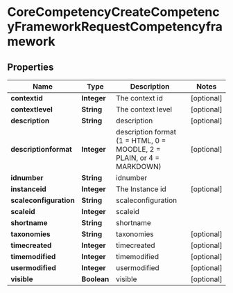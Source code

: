 

# CoreCompetencyCreateCompetencyFrameworkRequestCompetencyframework


## Properties

| Name | Type | Description | Notes |
|------------ | ------------- | ------------- | -------------|
|**contextid** | **Integer** | The context id |  [optional] |
|**contextlevel** | **String** | The context level |  [optional] |
|**description** | **String** | description |  [optional] |
|**descriptionformat** | **Integer** | description format (1 &#x3D; HTML, 0 &#x3D; MOODLE, 2 &#x3D; PLAIN, or 4 &#x3D; MARKDOWN) |  [optional] |
|**idnumber** | **String** | idnumber |  |
|**instanceid** | **Integer** | The Instance id |  [optional] |
|**scaleconfiguration** | **String** | scaleconfiguration |  |
|**scaleid** | **Integer** | scaleid |  |
|**shortname** | **String** | shortname |  |
|**taxonomies** | **String** | taxonomies |  [optional] |
|**timecreated** | **Integer** | timecreated |  [optional] |
|**timemodified** | **Integer** | timemodified |  [optional] |
|**usermodified** | **Integer** | usermodified |  [optional] |
|**visible** | **Boolean** | visible |  [optional] |



